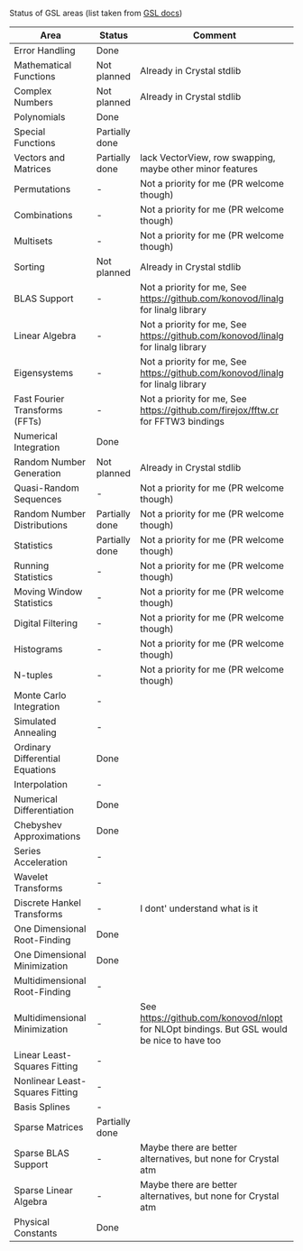 Status of GSL areas (list taken from [GSL docs](https://www.gnu.org/software/gsl/doc/html/))

|Area | Status | Comment |
|-----|--------|---------|
| Error Handling | Done |  |
| Mathematical Functions | Not planned | Already in Crystal stdlib |
| Complex Numbers | Not planned | Already in Crystal stdlib |
| Polynomials | Done |  |
| Special Functions | Partially done |  |
| Vectors and Matrices | Partially done | lack VectorView, row swapping, maybe other minor features |
| Permutations | - | Not a priority for me (PR welcome though) |
| Combinations | - | Not a priority for me (PR welcome though) |
| Multisets | - | Not a priority for me (PR welcome though) |
| Sorting | Not planned | Already in Crystal stdlib |
| BLAS Support | - | Not a priority for me, See https://github.com/konovod/linalg for linalg library |
| Linear Algebra | - | Not a priority for me, See https://github.com/konovod/linalg for linalg library |
| Eigensystems | - | Not a priority for me, See https://github.com/konovod/linalg for linalg library |
| Fast Fourier Transforms (FFTs) | - | Not a priority for me, See https://github.com/firejox/fftw.cr for FFTW3 bindings |
| Numerical Integration | Done |  |
| Random Number Generation | Not planned | Already in Crystal stdlib |
| Quasi-Random Sequences | - | Not a priority for me (PR welcome though) |
| Random Number Distributions | Partially done | Not a priority for me (PR welcome though) |
| Statistics | Partially done | Not a priority for me (PR welcome though) |
| Running Statistics | - | Not a priority for me (PR welcome though) |
| Moving Window Statistics | - | Not a priority for me (PR welcome though) |
| Digital Filtering | - | Not a priority for me (PR welcome though) |
| Histograms | - | Not a priority for me (PR welcome though) |
| N-tuples | - | Not a priority for me (PR welcome though) |
| Monte Carlo Integration | - |  |
| Simulated Annealing | - |  |
| Ordinary Differential Equations | Done |  |
| Interpolation | - |  |
| Numerical Differentiation | Done |  |
| Chebyshev Approximations | Done |  |
| Series Acceleration | - |  |
| Wavelet Transforms | - |  |
| Discrete Hankel Transforms | - | I dont' understand what is it |
| One Dimensional Root-Finding | Done |  |
| One Dimensional Minimization | Done |  |
| Multidimensional Root-Finding | - |  |
| Multidimensional Minimization | - | See https://github.com/konovod/nlopt for NLOpt bindings. But GSL would be nice to have too |
| Linear Least-Squares Fitting | - |  |
| Nonlinear Least-Squares Fitting | - |  |
| Basis Splines | - |  |
| Sparse Matrices | Partially done |  |
| Sparse BLAS Support | - | Maybe there are better alternatives, but none for Crystal atm |
| Sparse Linear Algebra | - | Maybe there are better alternatives, but none for Crystal atm |
| Physical Constants | Done |  |
